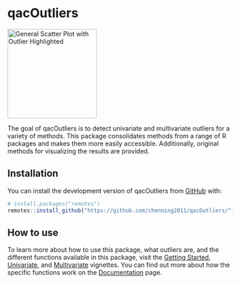 
<!-- README.md is generated from README.Rmd. Please edit that file -->

# qacOutliers

<img src="outlier.png" alt="General Scatter Plot with Outlier Highlighted" width="200"/>

<!-- badges: start -->
<!-- badges: end -->

The goal of qacOutliers is to detect univariate and multivariate
outliers for a variety of methods. This package consolidates methods
from a range of R packages and makes them more easily accessible.
Additionally, original methods for visualizing the results are provided.

## Installation

You can install the development version of qacOutliers from
[GitHub](https://github.com/chenning2011) with:

``` r
# install.packages("remotes")
remotes::install_github("https://github.com/chenning2011/qacOutliers/")
```

## How to use

To learn more about how to use this package, what outliers are, and the
different functions available in this package, visit the [Getting
Started](https://chenning2011.github.io/qacOutliers/articles/qacOutliers.html),
[Univariate](https://chenning2011.github.io/qacOutliers/articles/Univariate.html),
and
[Multivariate](https://chenning2011.github.io/qacOutliers/articles/Multivariate.html)
vignettes. You can find out more about how the specific functions work
on the
[Documentation](https://chenning2011.github.io/qacOutliers/reference/index.html)
page.
